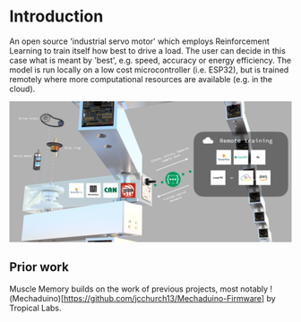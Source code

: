 # Introduction

An open source 'industrial servo motor' which employs Reinforcement Learning to train itself how best to drive a load. The user can decide in this case what is meant by 'best', e.g. speed, accuracy or energy efficiency. The model is run locally on a low cost microcontroller (i.e. ESP32), but is trained remotely where more computational resources are available (e.g. in the cloud).

![image](.github/introduction.png)


## Prior work

Muscle Memory builds on the work of previous projects, most notably !(Mechaduino)[https://github.com/jcchurch13/Mechaduino-Firmware] by Tropical Labs.

